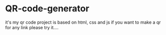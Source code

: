 # QR-code-generator
it's my qr code project is based on html, css  and js if you want to make a qr for any link please try it....
